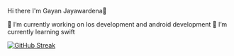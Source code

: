  Hi there I'm Gayan Jayawardena👋

 🔭 I’m currently working on Ios development and android development
 🌱 I’m currently learning swift 

[![GitHub Streak](https://streak-stats.demolab.com/?user=Gayan21&theme=dark)](https://git.io/streak-stats)

